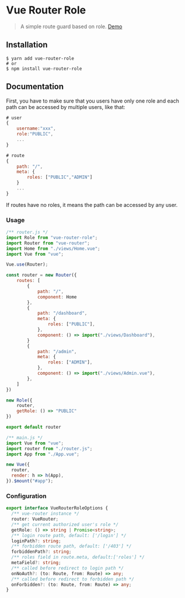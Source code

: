 # Vue Router Role
> A simple route guard based on role. [Demo](https://mywsq.github.io/vue-router-role)

## Installation
```shell
$ yarn add vue-router-role
# or
$ npm install vue-router-role
```
## Documentation
First, you have to make sure that you users have only one role and each  path can be accessed by multiple users, like that:
```js
# user
{
    username:"xxx",
    role:"PUBLIC",
    ...
}
```  
```js
# route
{
    path: "/",
    meta: {
        roles: ["PUBLIC","ADMIN"]
    }
    ...
}
```
If routes have no roles, it means the path can be accessed by any user.

### Usage
```js
/** router.js */
import Role from "vue-router-role";
import Router from "vue-router";
import Home from "./views/Home.vue";
import Vue from "vue";

Vue.use(Router);

const router = new Router({
    routes: [
        {
            path: "/",
            component: Home
        },
        {
            path: "/dashboard",
            meta: {
                roles: ["PUBLIC"],
            },
            component: () => import("./views/Dashboard"),
        }
        {
            path: "/admin",
            meta: {
                roles: ["ADMIN"],
            },
            component: () => import("./views/Admin.vue"),
        },
    ]
})

new Role({
    router,
    getRole: () => "PUBLIC"
})

export default router
```

```js
/** main.js */
import Vue from "vue";
import router from "./router.js";
import App from "./App.vue";

new Vue({
  router,
  render: h => h(App),
}).$mount("#app");
```

### Configuration
```typescript
export interface VueRouterRoleOptions {
  /** vue-router instance */
  router: VueRouter;
  /** get current authorized user's role */
  getRole: () => string | Promise<string>;
  /** login route path, default: ['/login'] */
  loginPath?: string;
  /** forbidden route path, default: ['/403'] */
  forbiddenPath?: string;
  /** roles field in route.meta, default:['roles'] */
  metaField?: string;
  /** called before redirect to login path */
  onNoAuth?: (to: Route, from: Route) => any;
  /** called before redirect to forbidden path */
  onForbidden?: (to: Route, from: Route) => any;
}
```
